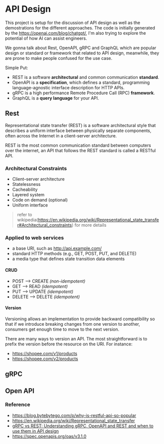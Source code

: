 # API Design

This project is setup for the discussion of API design as well as the demostrations for the different approaches. The code is initially generated by the https://openai.com/blog/chatgpt/, I'm also trying to explore the potential of how AI can assist engineers.

We gonna talk about Rest, OpenAPI, gRPC and GraphQL which are popular design or standard or framework that related to API design, meanwhile, they are prone to make people confused for the use case. 

Simple Put:
- REST is a software **architectural** and common communication **standard**.
- OpenAPI is a **specification**, which defines a standard, programming language-agnostic interface description for HTTP APIs.
- gRPC is a high performance Remote Procedure Call (RPC) **framework**.
- GraphQL is a **query language** for your API. 

## Rest
Representational state transfer (REST) is a software architectural style that describes a uniform interface between physically separate components, often across the Internet in a client-server architecture.

REST is the most common communication standard between computers over the internet, an API that follows the REST standard is called a RESTful API.

### Architectural Constraints
- Client–server architecture
- Statelessness
- Cacheability
- Layered system
- Code on demand (optional)
- Uniform interface
> refer to wikipedia(https://en.wikipedia.org/wiki/Representational_state_transfer#Architectural_constraints) for more details

### Applied to web services
- a base URI, such as http://api.example.com/
- standard HTTP methods (e.g., GET, POST, PUT, and DELETE)
- a media type that defines state transition data elements 

#### CRUD
- POST   --> CREATE *(non-idempotent)*
- GET    --> READ   *(idempotent)*
- PUT    --> UPDATE *(idempotent)*
- DELETE --> DELETE *(idempotent)*

#### Version
Versioning allows an implementation to provide backward compatibility so that if we introduce breaking changes from one version to another, consumers get enough time to move to the next version.

There are many ways to version an API. The most straightforward is to prefix the version before the resource on the URI. For instance:

- https://shopee.com/v1/products
- https://shopee.com/v2/products

## gRPC


## Open API


### Reference
- https://blog.bytebytego.com/p/why-is-restful-api-so-popular
- https://en.wikipedia.org/wiki/Representational_state_transfer
- [gRPC vs REST: Understanding gRPC, OpenAPI and REST and when to use them in API design](https://cloud.google.com/blog/products/api-management/understanding-grpc-openapi-and-rest-and-when-to-use-them)
- https://spec.openapis.org/oas/v3.1.0
